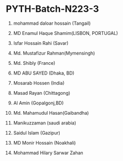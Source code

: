 # PYTH-Batch-N223-3

1. mohammad daloar hossain (Tangail)

2. MD Enamul Haque Shamim(LISBON, PORTUGAL)

3. Isfar Hossain Rahi (Savar)

4. Md. Mustafizur Rahman(Mymensingh)

5. Md. Shibly (France)

6. MD ABU SAYED (Dhaka, BD)

7. Mosarab Hossen (India)

8. Masad Rayan (Chittagong)

9. Al Amin (Gopalgonj,BD)

10. Md. Mahamudul Hasan(Gaibandha)

11. Manikuzzaman (saudi arabia)

12. Saidul Islam (Gazipur)

13. MD Monir Hossain (Noakhali)

14. Mohammad Hilary Sarwar Zahan